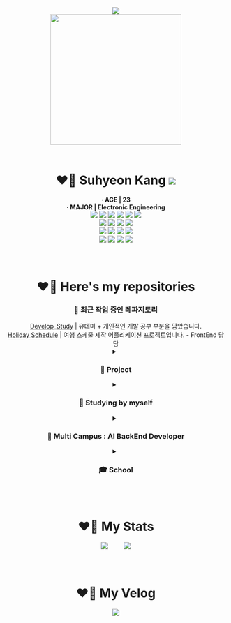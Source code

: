 <!DOCTYPE html>
<html>
<head lang="en">
</head>
<body>
<div align="center">
<img src="https://readme-typing-svg.demolab.com?font=Caprasimo&size=30&pause=1000&width=435&lines=Hello!+Welcome+to+my+Repo!"><br>
<img src="https://user-images.githubusercontent.com/93653747/261169652-39fbbbb5-d76c-4bc7-b47f-3c48730ca71e.gif" width="300" height="300">
<h1 style="margin-top:4rem">❤️‍🔥 Suhyeon Kang <a align="right" href="mailto:zoekang.developer@gmail.com">
   <img src="https://img.shields.io/badge/Gmail-d14836?style=flat-square&logo=Gmail&logoColor=white&link=leegm1798@naver.com"/>
</a></h1>
<div>
<p style="display:inline; font-weight:bold">· AGE | 23</p> 
</div>
<div><p style="display:inline; font-weight:bold">· MAJOR | Electronic Engineering</p> 
<br>
<img src="https://img.shields.io/badge/html5-E34F26?style=for-the-badge&logo=html5&logoColor=white"> 
  <img src="https://img.shields.io/badge/css-1572B6?style=for-the-badge&logo=css3&logoColor=white"> 
  <img src="https://img.shields.io/badge/javascript-F7DF1E?style=for-the-badge&logo=javascript&logoColor=black"> 
  <img src="https://img.shields.io/badge/react-61DAFB?style=for-the-badge&logo=react&logoColor=black"> 
  <img src="https://img.shields.io/badge/redux-764ABC?style=for-the-badge&logo=redux&logoColor=black">
  <img src="https://img.shields.io/badge/reactrouter-CA4245?style=for-the-badge&logo=reactrouter&logoColor=black"> <br>
    <img src="https://img.shields.io/badge/fontawesome-339AF0?style=for-the-badge&logo=fontawesome&logoColor=white">
  <img src="https://img.shields.io/badge/bootstrap-7952B3?style=for-the-badge&logo=bootstrap&logoColor=white">
  <img src="https://img.shields.io/badge/tailwindcss-06B6D4?style=for-the-badge&logo=tailwindcss&logoColor=white">
  <img src="https://img.shields.io/badge/styledcomponents-DB7093?style=for-the-badge&logo=styledcomponents&logoColor=white"><br>
<img src="https://img.shields.io/badge/python-3776AB?style=for-the-badge&logo=python&logoColor=white">
<img src="https://img.shields.io/badge/mysql-4479A1?style=for-the-badge&logo=mysql&logoColor=white">
<img src="https://img.shields.io/badge/mongoDB-47A248?style=for-the-badge&logo=MongoDB&logoColor=white">
<img src="https://img.shields.io/badge/django-092E20?style=for-the-badge&logo=django&logoColor=white"><br>
<img src="https://img.shields.io/badge/linux-FCC624?style=for-the-badge&logo=linux&logoColor=black"> 
  <img src="https://img.shields.io/badge/github-181717?style=for-the-badge&logo=github&logoColor=white">
  <img src="https://img.shields.io/badge/git-F05032?style=for-the-badge&logo=git&logoColor=white">
  <img src="https://img.shields.io/badge/slack-4A154B?style=for-the-badge&logo=slack&logoColor=white">
</div>
<br>

<div align="center">
<h1 style="margin-top:4rem">❤️‍🔥 Here's my repositories</h1>
<section>
<div id="recent-repository">
   <h3 style="font-weight: bold;">🚀 최근 작업 중인 레파지토리</h3>
   <div id="1">
   <a href="https://github.com/Imshyeon/Develop_Study">Develop_Study</a>
   <span> | 유데미 + 개인적인 개발 공부 부분을 담았습니다.</span>
   </div>
   <div id="2">
   <a href="https://github.com/Imshyeon/Holiday_Schedule">Holiday Schedule</a>
   <span> | 여행 스케줄 제작 어플리케이션 프로젝트입니다. - FrontEnd 담당</span>
   </div>
</div>
   
<details id="project-repository">
<summary><h3>📂 Project</h3></summary>
<ul style="list-style: none; list-style-type: none;">
  <li id="1"> 
    <a href="https://github.com/Imshyeon/MLP_Final_PJ">MLP_Fianl_PJ</a>
    <span> | MLP AI 백엔드 개발자 교육 중 최종 프로젝트 내용입니다. - FrontEnd 담당</span>
  </li>
   <li id="2"> 
    <a href="https://github.com/Imshyeon/webproject2">webproject2</a>
    <span> | MLP AI 백엔드 개발자 교육 중 중간 프로젝트 내용입니다. - FrontEnd, BackEnd 담당</span>
  </li>
   <li id="3"> 
    <a href="https://github.com/Imshyeon/Holiday_Schedule">Holiday Schedule</a>
    <span> | 여행 스케줄 제작 어플리케이션 프로젝트입니다. - FrontEnd 담당</span>
  </li>
</ul>
</details>

<details id="study-repository">
<summary><h3>📖 Studying by myself</h3></summary>
<ul style="list-style:none">
  <li id="1"> 
    <a href="https://github.com/Imshyeon/The_web_developer_bootcamp_2023_review">Udemy The web developer bootcamp 2023</a>
    <span> | 유데미의 웹 개발자 부트캠프 2023 과정에 대한 내용을 담았습니다.</span>
  </li>
   <li id="2"> 
    <a href="https://github.com/Imshyeon/Three-js-Study">Three.js</a>
    <span> | Three.js에 대해서 가볍게 공부해본 내용입니다.</span>
  </li>
   <li id="3"> 
    <a href="https://github.com/Imshyeon/Develop_Study">Develop_Study</a>
    <span> | 유데미 + 개인적인 개발 공부 담았습니다.</span>
  </li>
</ul>
</details>

<details id="mlp-repository">
<summary><h3>🤖 Multi Campus : AI BackEnd Developer</h3></summary>
<ul style="list-style:none">
  <li id="1"> 
    <a href="https://github.com/Imshyeon/2023_AI_BACKEND_front-back-web">2023_AI_BACKEND WEB</a>
    <span> | 2023년에 참가한 AI Backend 과정 전반기(frontend, backend, web)에 대해서 다뤘습니다.</span>
  </li>
   <li id="2"> 
    <a href="https://github.com/Imshyeon/2023_AI_BACKEND_Algorithm">2023_AI_BACKEND Algorithm</a>
    <span> | 2023년에 참가한 AI Backend 과정의 알고리즘 파트를 공부한 내용입니다.</span>
  </li>
   <li id="3"> 
    <a href="https://github.com/Imshyeon/2023_AI_BACKEND_DesignPattern">2023_AI_BACKEND DesignPattern</a>
    <span> | 2023년에 참가한 AI Backend 과정의 DesignPattern 파트와 OOP에 대한 학습 내용입니다.</span>
  </li>
   <li id="4"> 
    <a href="https://github.com/Imshyeon/2023_AI_BACKEND_AI">2023_AI_BACKEND AI</a>
    <span> | 2023년에 참가한 AI Backend 과정의 인공지능 파트에 대해서 다뤘습니다.</span>
  </li>
</ul>
</details>

<details id="school-repository">
<summary><h3>🎓 School</h3></summary>
<ul style="list-style:none">
  <li id="1"> 
    <a href="https://github.com/Imshyeon/team4_1">4학년 1학기 캡스톤디자인</a>
    <span> | OpenCV를 이용한 차선인식하는 프로그램을 만들었습니다</span>
  </li>
</ul>
</details>

</section>
</div>
<br>

<div align="center">
<h1 style="margin-top:4rem">❤️‍🔥 My Stats</h1>
<img src="https://github-readme-stats.vercel.app/api?username=Imshyeon" style="margin-right:2rem; ">
<img src="https://github-readme-stats.vercel.app/api/top-langs/?username=Imshyeon&layout=compact"><br>
</div>
<br>

<div align="center">
<h1 style="margin-top:4rem">❤️‍🔥 My Velog</h1>
<img src="https://velog-readme-stats.vercel.app/api?name=kzoen0040">
</div>
</body>
</html>
